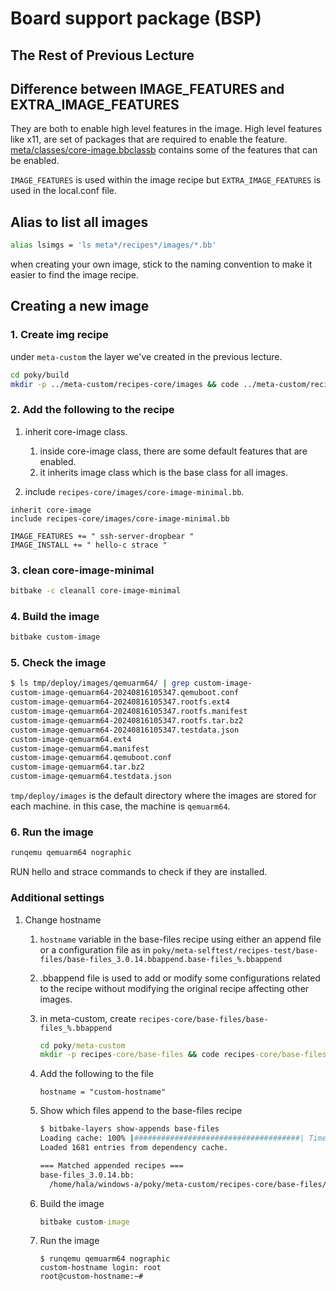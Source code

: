 # Board support package (BSP)

## The Rest of Previous Lecture

## Difference between IMAGE_FEATURES and EXTRA_IMAGE_FEATURES

They are both to enable high level features in the image. High level features like x11, are set of packages that are required to enable the feature. [meta/classes/core-image.bbclassb](../../../../../../windows-a/poky/meta/classes/core-image.bbclass) contains some of the features that can be enabled.

`IMAGE_FEATURES` is used within the image recipe but `EXTRA_IMAGE_FEATURES` is used in the local.conf file.

## Alias to list all images

```bash
alias lsimgs = 'ls meta*/recipes*/images/*.bb'
```

when creating your own image, stick to the naming convention to make it easier to find the image recipe.

## Creating a new image

### 1. Create img recipe

under `meta-custom` the layer we've created in the previous lecture.

```bash
cd poky/build
mkdir -p ../meta-custom/recipes-core/images && code ../meta-custom/recipes-core/images/custom-image.bb
```

### 2. Add the following to the recipe

1. inherit core-image class.
   1. inside core-image class, there are some default features that are enabled.
   2. it inherits image class which is the base class for all images.

2. include `recipes-core/images/core-image-minimal.bb`.

```recipe
inherit core-image
include recipes-core/images/core-image-minimal.bb

IMAGE_FEATURES += " ssh-server-dropbear "
IMAGE_INSTALL += " hello-c strace "
```

### 3. clean core-image-minimal

```bash
bitbake -c cleanall core-image-minimal
```

### 4. Build the image

```bash
bitbake custom-image
```

### 5. Check the image

```bash
$ ls tmp/deploy/images/qemuarm64/ | grep custom-image-
custom-image-qemuarm64-20240816105347.qemuboot.conf
custom-image-qemuarm64-20240816105347.rootfs.ext4
custom-image-qemuarm64-20240816105347.rootfs.manifest
custom-image-qemuarm64-20240816105347.rootfs.tar.bz2
custom-image-qemuarm64-20240816105347.testdata.json
custom-image-qemuarm64.ext4
custom-image-qemuarm64.manifest
custom-image-qemuarm64.qemuboot.conf
custom-image-qemuarm64.tar.bz2
custom-image-qemuarm64.testdata.json
```

`tmp/deploy/images` is the default directory where the images are stored for each machine. in this case, the machine is `qemuarm64`.

### 6. Run the image

```bash
runqemu qemuarm64 nographic
```

RUN hello and strace commands to check if they are installed.

### Additional settings

1. Change hostname

    1. `hostname` variable in the base-files recipe using either an append file or a configuration file as in `poky/meta-selftest/recipes-test/base-files/base-files_3.0.14.bbappend.base-files_%.bbappend`
    2. .bbappend file is used to add or modify some configurations related to the recipe without modifying the original recipe affecting other images.
    3. in meta-custom, create `recipes-core/base-files/base-files_%.bbappend`

        ```cmd
        cd poky/meta-custom
        mkdir -p recipes-core/base-files && code recipes-core/base-files/base-files_%.bbappend
        ```

    4. Add the following to the file

        ```recipe
        hostname = "custom-hostname"
        ```

    5. Show which files append to the base-files recipe

        ```bash
        $ bitbake-layers show-appends base-files
        Loading cache: 100% |#####################################| Time: 0:00:00
        Loaded 1681 entries from dependency cache.

        === Matched appended recipes ===
        base-files_3.0.14.bb:
          /home/hala/windows-a/poky/meta-custom/recipes-core/base-files/base-files_%.bbappend
        ```

    6. Build the image

        ```cmd
        bitbake custom-image
        ```

    7. Run the image

        ```console
        $ runqemu qemuarm64 nographic
        custom-hostname login: root
        root@custom-hostname:~# 
        ```
